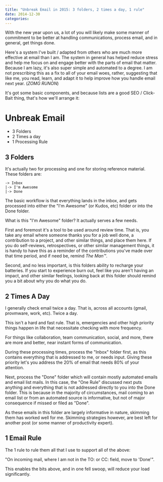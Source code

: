 ```yaml
---
title: "Unbreak Email in 2015: 3 folders, 2 times a day, 1 rule"
date: 2014-12-30
categories: 
---
```


With the new year upon us, a lot of you will likely make some manner of commitment to be better at handling communications, process email, and in general, get things done.

Here's a system I've built / adapted from others who are much more effective at email than I am. The system in general has helped reduce stress and help me focus on and engage better with the parts of email that matter. Because I am lazy, it's also super simple and automated to a degree. I am not prescribing this as a fix to all of your email woes, rather, suggesting that like me, you read, learn, and adapt it to help improve how you handle email next year. (*ZOMG RUNON*)

It's got some basic components, and because lists are a good SEO / Click-Bait thing, that's how we'll arrange it:

# Unbreak Email

- 3 Folders
- 2 Times a day
- 1 Processing Rule

## 3 Folders

It's actually two for processing and one for storing reference material. These folders are:

```
-> Inbox
|-> I'm Awesome
|-> Done
```

The basic workflow is that everything lands in the inbox, and gets processed into either the "I'm Awesome" (or Kudos, etc) folder or into the Done folder.

What is this "I'm Awesome" folder? It actually serves a few needs. 

First and foremost it's a tool to be used around review time. That is, you take any email where someone thanks you for a job well done, a contribution to a project, and other similar things, and place them here. If you do self-reviews, retrospectives, or other similar management things, it is handy to have this as a reminder of the contributions you've made over that time period, and if need be, remind *The Man™*.

Second, and no less important, is this folders ability to recharge your batteries. If you start to experience burn out, feel like you aren't having an impact, and other similar feelings, looking back at this folder should remind you a bit about why you do what you do.

## 2 Times A Day

I generally check email twice a day. That is, across all accounts (gmail, provmware, work, etc). Twice a day.

This isn't a hard and fast rule. That is, emergencies and other high priority things happen in life that necessitate checking with more frequency.

For things like collaboration, team communication, social, and more, there are more and better, near instant forms of communication.

During these processing times, process the "Inbox" folder first, as this contains everything that is addressed to me, or needs input. Giving these priority let's you address the 20% of email that needs 80% of your attention.

Next, process the "Done" folder which will contain mostly automated emails and email list mails. In this case, the "One Rule" discussed next puts anything and everything that is not addressed directly to you into the Done folder. This is because in the majority of circumstances, mail coming to an email list or from an automated source is informative, but not of major consequence if missed or filed as "Done".

As these emails in this folder are largely informative in nature, skimming them has worked well for me. Skimming strategies however, are best left for another post (or some manner of productivity expert).

## 1 Email Rule

The 1 rule to rule them all that I use to support all of the above:

"On incoming mail, where I am not in the TO: or CC: field, move to 'Done'".

This enables the bits above, and in one fell swoop, will reduce your load significantly.